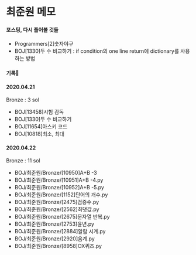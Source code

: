 # 최준원 메모
#### 포스팅, 다시 풀어볼 것들
- Programmers[2]숫자야구
- BOJ[1330]두 수 비교하기 : if condition의 one line return에 dictionary를 사용하는 방법
#### 기록:date:
#### 2020.04.21
Bronze : 3 sol
- BOJ[13458]시험 감독
- BOJ[1330]두 수 비교하기
- BOJ[11654]아스키 코드
- BOJ[10818]최소, 최대

#### 2020.04.22
Bronze : 11 sol
- BOJ/최준원/Bronze/[10950]A+B -3
- BOJ/최준원/Bronze/[10951]A+B -4.py
- BOJ/최준원/Bronze/[10952]A+B -5.py
- BOJ/최준원/Bronze/[1152]단어의 개수.py
- BOJ/최준원/Bronze/[2475]검증수.py
- BOJ/최준원/Bronze/[2562]최댓값.py
- BOJ/최준원/Bronze/[2675]문자열 반복.py
- BOJ/최준원/Bronze/[2753]윤년.py
- BOJ/최준원/Bronze/[2884]알람 시계.py
- BOJ/최준원/Bronze/[2920]음계.py
- BOJ/최준원/Bronze/[8958]OX퀴즈.py

